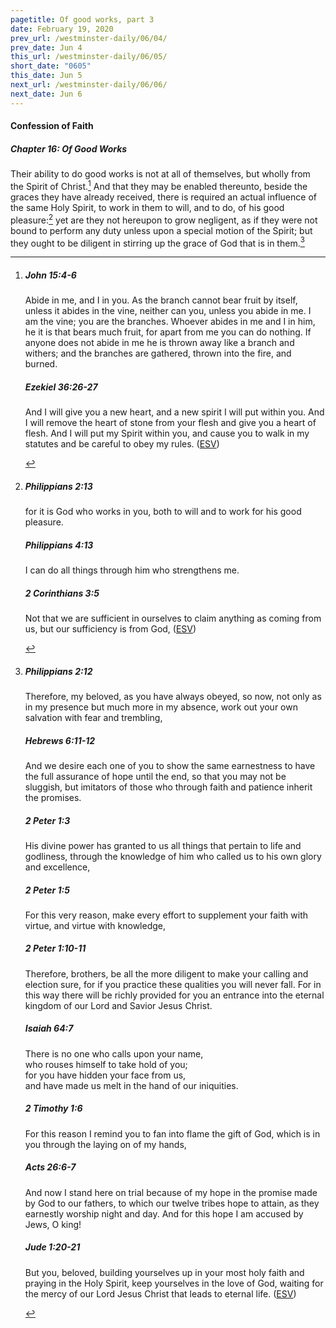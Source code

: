 ```yaml
---
pagetitle: Of good works, part 3
date: February 19, 2020
prev_url: /westminster-daily/06/04/
prev_date: Jun 4
this_url: /westminster-daily/06/05/
short_date: "0605"
this_date: Jun 5
next_url: /westminster-daily/06/06/
next_date: Jun 6
---
```


#### Confession of Faith

##### Chapter 16: Of Good Works

Their ability to do good works is not at all of themselves, but wholly from the Spirit of Christ.[^fnref:wcf1] And that they may be enabled thereunto, beside the graces they have already received, there is required an actual influence of the same Holy Spirit, to work in them to will, and to do, of his good pleasure:[^fnref:wcf2] yet are they not hereupon to grow negligent, as if they were not bound to perform any duty unless upon a special motion of the Spirit; but they ought to be diligent in stirring up the grace of God that is in them.[^fnref:wcf3]

[^fnref:wcf1]: <div class="esv"><h5>John 15:4-6</h5> <div class="esv-text"><p id="p43015004.01-1"><span class="woc">Abide in me, and I in you. As the branch cannot bear fruit by itself, unless it abides in the vine, neither can you, unless you abide in me.</span> <span class="woc">I am the vine; you are the branches. Whoever abides in me and I in him, he it is that bears much fruit, for apart from me you can do nothing.</span> <span class="woc">If anyone does not abide in me he is thrown away like a branch and withers; and the branches are gathered, thrown into the fire, and burned.</span></p> </div><h5>Ezekiel 36:26-27</h5> <div class="esv-text"><p id="p26036026.01-2">And I will give you a new heart, and a new spirit I will put within you. And I will remove the heart of stone from your flesh and give you a heart of flesh. And I will put my Spirit within you, and cause you to walk in my statutes and be careful to obey my rules.  (<a href="http://www.esv.org" class="copyright">ESV</a>)</p> </div> </div>

[^fnref:wcf2]: <div class="esv"><h5>Philippians 2:13</h5> <div class="esv-text"><p id="p50002013.01-1">for it is God who works in you, both to will and to work for his good pleasure.</p> </div><h5>Philippians 4:13</h5> <div class="esv-text"><p id="p50004013.01-2">I can do all things through him who strengthens me.</p> </div><h5>2 Corinthians 3:5</h5> <div class="esv-text"><p id="p47003005.01-3">Not that we are sufficient in ourselves to claim anything as coming from us, but our sufficiency is from God,  (<a href="http://www.esv.org" class="copyright">ESV</a>)</p> </div> </div>

[^fnref:wcf3]: <div class="esv"><h5>Philippians 2:12</h5> <div class="esv-text"> <p id="p50002012.05-1">Therefore, my beloved, as you have always obeyed, so now, not only as in my presence but much more in my absence, work out your own salvation with fear and trembling,</p> </div><h5>Hebrews 6:11-12</h5> <div class="esv-text"><p id="p58006011.01-2">And we desire each one of you to show the same earnestness to have the full assurance of hope until the end, so that you may not be sluggish, but imitators of those who through faith and patience inherit the promises.</p> </div><h5>2 Peter 1:3</h5> <div class="esv-text"> <p id="p61001003.07-3">His divine power has granted to us all things that pertain to life and godliness, through the knowledge of him who called us to his own glory and excellence,</p> </div><h5>2 Peter 1:5</h5> <div class="esv-text"><p id="p61001005.01-4">For this very reason, make every effort to supplement your faith with virtue, and virtue with knowledge,</p> </div><h5>2 Peter 1:10-11</h5> <div class="esv-text"><p id="p61001010.01-5">Therefore, brothers, be all the more diligent to make your calling and election sure, for if you practice these qualities you will never fall. For in this way there will be richly provided for you an entrance into the eternal kingdom of our Lord and Savior Jesus Christ.</p> </div><h5>Isaiah 64:7</h5> <div class="esv-text"><div class="block-indent"> <p class="line-group" id="p23064007.01-6">There is no one who calls upon your name,<br /> <span class="indent"></span>who rouses himself to take hold of you;<br /> for you have hidden your face from us,<br /> <span class="indent"></span>and have made us melt in the hand of our iniquities.</p> </div> </div><h5>2 Timothy 1:6</h5> <div class="esv-text"><p id="p55001006.01-7">For this reason I remind you to fan into flame the gift of God, which is in you through the laying on of my hands,</p> </div><h5>Acts 26:6-7</h5> <div class="esv-text"><p id="p44026006.01-8">And now I stand here on trial because of my hope in the promise made by God to our fathers, to which our twelve tribes hope to attain, as they earnestly worship night and day. And for this hope I am accused by Jews, O king!</p> </div><h5>Jude 1:20-21</h5> <div class="esv-text"><p id="p65001020.01-9">But you, beloved, building yourselves up in your most holy faith and praying in the Holy Spirit, keep yourselves in the love of God, waiting for the mercy of our Lord Jesus Christ that leads to eternal life.  (<a href="http://www.esv.org" class="copyright">ESV</a>)</p> </div> </div>

